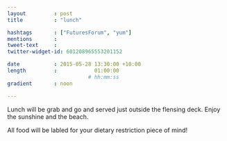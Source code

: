 ```yaml
---
layout         : post
title          : "lunch"

hashtags       : ["FuturesForum", "yum"]
mentions       :
tweet-text     :
twitter-widget-id: 601208965553201152

date           : 2015-05-28 13:30:00 +10:00
length         :            01:00:00
                          # hh:mm:ss
gradient       : noon

---
```


Lunch will be grab and go and served just outside the flensing deck. Enjoy the sunshine and the beach.


All food will be labled for your dietary restriction piece of mind!